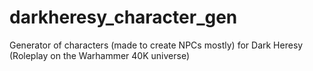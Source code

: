 # darkheresy_character_gen
Generator of characters (made to create NPCs mostly) for Dark Heresy (Roleplay on the Warhammer 40K universe)
